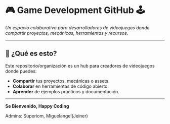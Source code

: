 # 🎮 Game Development GitHub 🕹️

*Un espacio colaborativo para desarrolladores de videojuegos donde compartir proyectos, mecánicas, herramientas y recursos.*  

---

## **🚀 ¿Qué es esto?**  
Este repositorio/organización es un hub para creadores de videojuegos donde puedes:  
- **Compartir** tus proyectos, mecánicas o assets.  
- **Colaborar** en herramientas de código abierto.  
- **Aprender** de ejemplos prácticos y documentación.  

---

**Se Bienvenido, Happy Coding**

Admins: Superiom, Miguelangel(Jeiner)
